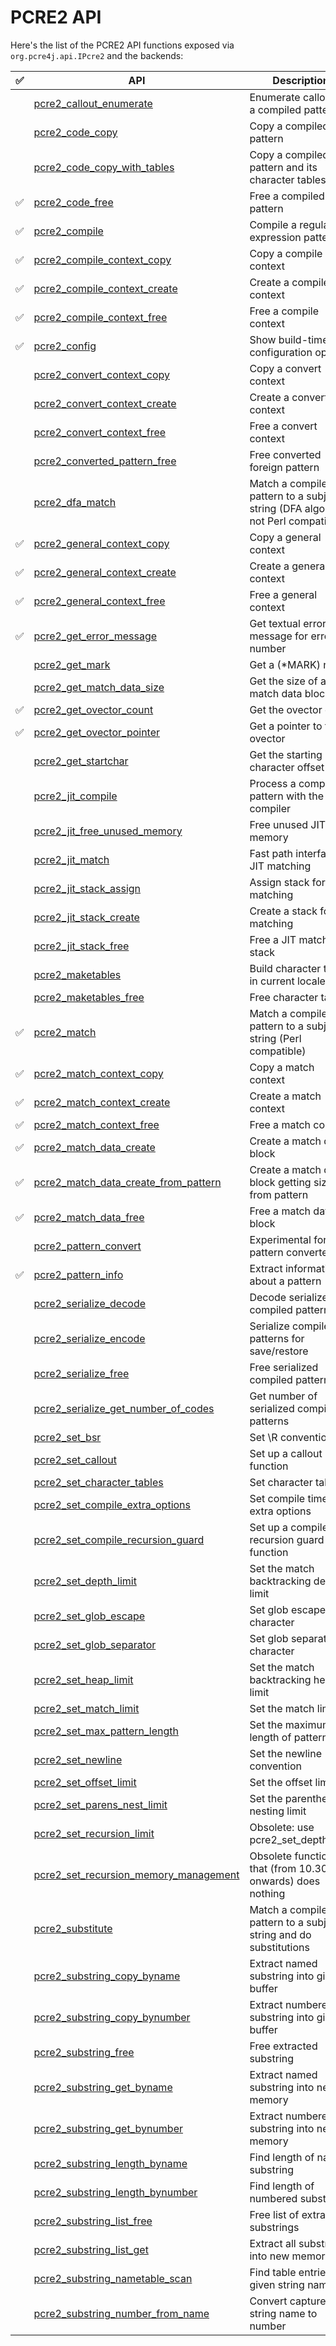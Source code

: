 # PCRE2 API

Here's the list of the PCRE2 API functions exposed via `org.pcre4j.api.IPcre2` and the backends:

| ✅ | API                                                                                                                       | Description                                                                       |
|---|---------------------------------------------------------------------------------------------------------------------------|-----------------------------------------------------------------------------------|
|   | [pcre2_callout_enumerate](https://www.pcre.org/current/doc/html/pcre2_callout_enumerate.html)                             | Enumerate callouts in a compiled pattern                                          |
|   | [pcre2_code_copy](https://www.pcre.org/current/doc/html/pcre2_code_copy.html)                                             | Copy a compiled pattern                                                           |
|   | [pcre2_code_copy_with_tables](https://www.pcre.org/current/doc/html/pcre2_code_copy_with_tables.html)                     | Copy a compiled pattern and its character tables                                  |
| ✅ | [pcre2_code_free](https://www.pcre.org/current/doc/html/pcre2_code_free.html)                                             | Free a compiled pattern                                                           |
| ✅ | [pcre2_compile](https://www.pcre.org/current/doc/html/pcre2_compile.html)                                                 | Compile a regular expression pattern                                              |
| ✅ | [pcre2_compile_context_copy](https://www.pcre.org/current/doc/html/pcre2_compile_context_copy.html)                       | Copy a compile context                                                            |
| ✅ | [pcre2_compile_context_create](https://www.pcre.org/current/doc/html/pcre2_compile_context_create.html)                   | Create a compile context                                                          |
| ✅ | [pcre2_compile_context_free](https://www.pcre.org/current/doc/html/pcre2_compile_context_free.html)                       | Free a compile context                                                            |
| ✅ | [pcre2_config](https://www.pcre.org/current/doc/html/pcre2_config.html)                                                   | Show build-time configuration options                                             |
|   | [pcre2_convert_context_copy](https://www.pcre.org/current/doc/html/pcre2_convert_context_copy.html)                       | Copy a convert context                                                            |
|   | [pcre2_convert_context_create](https://www.pcre.org/current/doc/html/pcre2_convert_context_create.html)                   | Create a convert context                                                          |
|   | [pcre2_convert_context_free](https://www.pcre.org/current/doc/html/pcre2_convert_context_free.html)                       | Free a convert context                                                            |
|   | [pcre2_converted_pattern_free](https://www.pcre.org/current/doc/html/pcre2_converted_pattern_free.html)                   | Free converted foreign pattern                                                    |
|   | [pcre2_dfa_match](https://www.pcre.org/current/doc/html/pcre2_dfa_match.html)                                             | Match a compiled pattern to a subject string (DFA algorithm; not Perl compatible) |
| ✅ | [pcre2_general_context_copy](https://www.pcre.org/current/doc/html/pcre2_general_context_copy.html)                       | Copy a general context                                                            |
| ✅ | [pcre2_general_context_create](https://www.pcre.org/current/doc/html/pcre2_general_context_create.html)                   | Create a general context                                                          |
| ✅ | [pcre2_general_context_free](https://www.pcre.org/current/doc/html/pcre2_general_context_free.html)                       | Free a general context                                                            |
| ✅ | [pcre2_get_error_message](https://www.pcre.org/current/doc/html/pcre2_get_error_message.html)                             | Get textual error message for error number                                        |
|   | [pcre2_get_mark](https://www.pcre.org/current/doc/html/pcre2_get_mark.html)                                               | Get a (*MARK) name                                                                |
|   | [pcre2_get_match_data_size](https://www.pcre.org/current/doc/html/pcre2_get_match_data_size.html)                         | Get the size of a match data block                                                |
| ✅ | [pcre2_get_ovector_count](https://www.pcre.org/current/doc/html/pcre2_get_ovector_count.html)                             | Get the ovector count                                                             |
| ✅ | [pcre2_get_ovector_pointer](https://www.pcre.org/current/doc/html/pcre2_get_ovector_pointer.html)                         | Get a pointer to the ovector                                                      |
|   | [pcre2_get_startchar](https://www.pcre.org/current/doc/html/pcre2_get_startchar.html)                                     | Get the starting character offset                                                 |
|   | [pcre2_jit_compile](https://www.pcre.org/current/doc/html/pcre2_jit_compile.html)                                         | Process a compiled pattern with the JIT compiler                                  |
|   | [pcre2_jit_free_unused_memory](https://www.pcre.org/current/doc/html/pcre2_jit_free_unused_memory.html)                   | Free unused JIT memory                                                            |
|   | [pcre2_jit_match](https://www.pcre.org/current/doc/html/pcre2_jit_match.html)                                             | Fast path interface to JIT matching                                               |
|   | [pcre2_jit_stack_assign](https://www.pcre.org/current/doc/html/pcre2_jit_stack_assign.html)                               | Assign stack for JIT matching                                                     |
|   | [pcre2_jit_stack_create](https://www.pcre.org/current/doc/html/pcre2_jit_stack_create.html)                               | Create a stack for JIT matching                                                   |
|   | [pcre2_jit_stack_free](https://www.pcre.org/current/doc/html/pcre2_jit_stack_free.html)                                   | Free a JIT matching stack                                                         |
|   | [pcre2_maketables](https://www.pcre.org/current/doc/html/pcre2_maketables.html)                                           | Build character tables in current locale                                          |
|   | [pcre2_maketables_free](https://www.pcre.org/current/doc/html/pcre2_maketables_free.html)                                 | Free character tables                                                             |
| ✅ | [pcre2_match](https://www.pcre.org/current/doc/html/pcre2_match.html)                                                     | Match a compiled pattern to a subject string (Perl compatible)                    |
| ✅ | [pcre2_match_context_copy](https://www.pcre.org/current/doc/html/pcre2_match_context_copy.html)                           | Copy a match context                                                              |
| ✅ | [pcre2_match_context_create](https://www.pcre.org/current/doc/html/pcre2_match_context_create.html)                       | Create a match context                                                            |
| ✅ | [pcre2_match_context_free](https://www.pcre.org/current/doc/html/pcre2_match_context_free.html)                           | Free a match context                                                              |
| ✅ | [pcre2_match_data_create](https://www.pcre.org/current/doc/html/pcre2_match_data_create.html)                             | Create a match data block                                                         |
| ✅ | [pcre2_match_data_create_from_pattern](https://www.pcre.org/current/doc/html/pcre2_match_data_create_from_pattern.html)   | Create a match data block getting size from pattern                               |
| ✅ | [pcre2_match_data_free](https://www.pcre.org/current/doc/html/pcre2_match_data_free.html)                                 | Free a match data block                                                           |
|   | [pcre2_pattern_convert](https://www.pcre.org/current/doc/html/pcre2_pattern_convert.html)                                 | Experimental foreign pattern converter                                            |
| ✅ | [pcre2_pattern_info](https://www.pcre.org/current/doc/html/pcre2_pattern_info.html)                                       | Extract information about a pattern                                               |
|   | [pcre2_serialize_decode](https://www.pcre.org/current/doc/html/pcre2_serialize_decode.html)                               | Decode serialized compiled patterns                                               |
|   | [pcre2_serialize_encode](https://www.pcre.org/current/doc/html/pcre2_serialize_encode.html)                               | Serialize compiled patterns for save/restore                                      |
|   | [pcre2_serialize_free](https://www.pcre.org/current/doc/html/pcre2_serialize_free.html)                                   | Free serialized compiled patterns                                                 |
|   | [pcre2_serialize_get_number_of_codes](https://www.pcre.org/current/doc/html/pcre2_serialize_get_number_of_codes.html)     | Get number of serialized compiled patterns                                        |
|   | [pcre2_set_bsr](https://www.pcre.org/current/doc/html/pcre2_set_bsr.html)                                                 | Set \R convention                                                                 |
|   | [pcre2_set_callout](https://www.pcre.org/current/doc/html/pcre2_set_callout.html)                                         | Set up a callout function                                                         |
|   | [pcre2_set_character_tables](https://www.pcre.org/current/doc/html/pcre2_set_character_tables.html)                       | Set character tables                                                              |
|   | [pcre2_set_compile_extra_options](https://www.pcre.org/current/doc/html/pcre2_set_compile_extra_options.html)             | Set compile time extra options                                                    |
|   | [pcre2_set_compile_recursion_guard](https://www.pcre.org/current/doc/html/pcre2_set_compile_recursion_guard.html)         | Set up a compile recursion guard function                                         |
|   | [pcre2_set_depth_limit](https://www.pcre.org/current/doc/html/pcre2_set_depth_limit.html)                                 | Set the match backtracking depth limit                                            |
|   | [pcre2_set_glob_escape](https://www.pcre.org/current/doc/html/pcre2_set_glob_escape.html)                                 | Set glob escape character                                                         |
|   | [pcre2_set_glob_separator](https://www.pcre.org/current/doc/html/pcre2_set_glob_separator.html)                           | Set glob separator character                                                      |
|   | [pcre2_set_heap_limit](https://www.pcre.org/current/doc/html/pcre2_set_heap_limit.html)                                   | Set the match backtracking heap limit                                             |
|   | [pcre2_set_match_limit](https://www.pcre.org/current/doc/html/pcre2_set_match_limit.html)                                 | Set the match limit                                                               |
|   | [pcre2_set_max_pattern_length](https://www.pcre.org/current/doc/html/pcre2_set_max_pattern_length.html)                   | Set the maximum length of pattern                                                 |
|   | [pcre2_set_newline](https://www.pcre.org/current/doc/html/pcre2_set_newline.html)                                         | Set the newline convention                                                        |
|   | [pcre2_set_offset_limit](https://www.pcre.org/current/doc/html/pcre2_set_offset_limit.html)                               | Set the offset limit                                                              |
|   | [pcre2_set_parens_nest_limit](https://www.pcre.org/current/doc/html/pcre2_set_parens_nest_limit.html)                     | Set the parentheses nesting limit                                                 |
|   | [pcre2_set_recursion_limit](https://www.pcre.org/current/doc/html/pcre2_set_recursion_limit.html)                         | Obsolete: use pcre2_set_depth_limit                                               |
|   | [pcre2_set_recursion_memory_management](https://www.pcre.org/current/doc/html/pcre2_set_recursion_memory_management.html) | Obsolete function that (from 10.30 onwards) does nothing                          |
|   | [pcre2_substitute](https://www.pcre.org/current/doc/html/pcre2_substitute.html)                                           | Match a compiled pattern to a subject string and do substitutions                 |
|   | [pcre2_substring_copy_byname](https://www.pcre.org/current/doc/html/pcre2_substring_copy_byname.html)                     | Extract named substring into given buffer                                         |
|   | [pcre2_substring_copy_bynumber](https://www.pcre.org/current/doc/html/pcre2_substring_copy_bynumber.html)                 | Extract numbered substring into given buffer                                      |
|   | [pcre2_substring_free](https://www.pcre.org/current/doc/html/pcre2_substring_free.html)                                   | Free extracted substring                                                          |
|   | [pcre2_substring_get_byname](https://www.pcre.org/current/doc/html/pcre2_substring_get_byname.html)                       | Extract named substring into new memory                                           |
|   | [pcre2_substring_get_bynumber](https://www.pcre.org/current/doc/html/pcre2_substring_get_bynumber.html)                   | Extract numbered substring into new memory                                        |
|   | [pcre2_substring_length_byname](https://www.pcre.org/current/doc/html/pcre2_substring_length_byname.html)                 | Find length of named substring                                                    |
|   | [pcre2_substring_length_bynumber](https://www.pcre.org/current/doc/html/pcre2_substring_length_bynumber.html)             | Find length of numbered substring                                                 |
|   | [pcre2_substring_list_free](https://www.pcre.org/current/doc/html/pcre2_substring_list_free.html)                         | Free list of extracted substrings                                                 |
|   | [pcre2_substring_list_get](https://www.pcre.org/current/doc/html/pcre2_substring_list_get.html)                           | Extract all substrings into new memory                                            |
|   | [pcre2_substring_nametable_scan](https://www.pcre.org/current/doc/html/pcre2_substring_nametable_scan.html)               | Find table entries for given string name                                          |
|   | [pcre2_substring_number_from_name](https://www.pcre.org/current/doc/html/pcre2_substring_number_from_name.html)           | Convert captured string name to number                                            |
